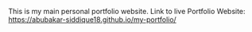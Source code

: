 This is my main personal portfolio website.
Link to live Portfolio Website:  https://abubakar-siddique18.github.io/my-portfolio/

